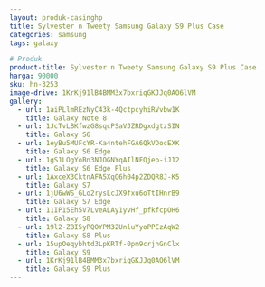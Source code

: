 ```yaml
---
layout: produk-casinghp
title: Sylvester n Tweety Samsung Galaxy S9 Plus Case
categories: samsung
tags: galaxy

# Produk
product-title: Sylvester n Tweety Samsung Galaxy S9 Plus Case
harga: 90000
sku: hn-3253
image-drive: 1KrKj91lB4BMM3x7bxriqGKJJq0AO6lVM
gallery:
  - url: 1aiPLlmREzNyC43k-4QctpcyhiRVvbw1K
    title: Galaxy Note 8
  - url: 1JcTvLBKfwzG8sqcPSaVJZRDgxdgtzSIN
    title: Galaxy S6
  - url: 1eyBu5MUFcYR-Ka4ntehFGA6QkVDocEXK
    title: Galaxy S6 Edge
  - url: 1gS1LOgYoBn3NJOGNYqAIlNFQjep-iJ12
    title: Galaxy S6 Edge Plus
  - url: 1AxceX3CktnAFA5XqO6h04p2ZDQR8J-K5
    title: Galaxy S7
  - url: 1jU6wWS_GLo2rysLcJX9fxu6oTtIHnrB9
    title: Galaxy S7 Edge
  - url: 11IP15Eh5V7LveALAy1yvHf_pfkfcpOH6
    title: Galaxy S8
  - url: 19l2-ZBI5yPQOYPM32UnluYyoPPEzAqW2
    title: Galaxy S8 Plus
  - url: 15upOeqybhtd3LpKRTf-0pm9crjhGnClx
    title: Galaxy S9
  - url: 1KrKj91lB4BMM3x7bxriqGKJJq0AO6lVM
    title: Galaxy S9 Plus
---
```


